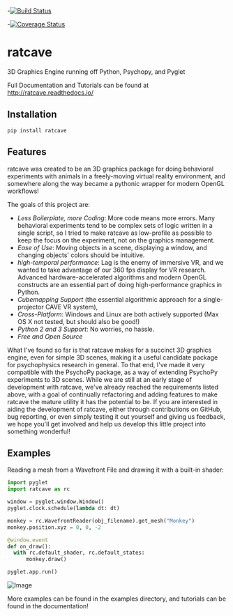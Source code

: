 -[![Build Status](https://travis-ci.org/neuroneuro15/ratcave.svg?branch=master)](https://travis-ci.org/neuroneuro15/ratcave)		 

 -[![Coverage Status](https://coveralls.io/repos/github/neuroneuro15/ratcave/badge.svg?branch=master)](https://coveralls.io/github/neuroneuro15/ratcave?branch=master)

# ratcave
3D Graphics Engine running off Python, Psychopy, and Pyglet

Full Documentation and Tutorials can be found at http://ratcave.readthedocs.io/


## Installation
```
pip install ratcave
```

## Features

ratcave was created to be an 3D graphics package for doing behavioral experiments with animals in a freely-moving virtual reality environment, and
somewhere along the way became a pythonic wrapper for modern OpenGL workflows!

The goals of this project are:

  - *Less Boilerplate, more Coding*: More code means more errors.  Many behavioral experiments tend to be complex sets of logic written in a single script, so I tried to make ratcave as low-profile as possible to keep the focus on the experiment, not on the graphics management.
  - *Ease of Use*: Moving objects in a scene, displaying a window, and changing objects' colors should be intuitive.
  - *high-temporal performance*: Lag is the enemy of immersive VR, and we wanted to take advantage of our 360 fps display for VR research.  Advanced hardware-accelerated algorithms and modern OpenGL constructs are an essential part of doing high-performance graphics in Python.
  - *Cubemapping Support* (the essential algorithmic approach for a single-projector CAVE VR system),
  - *Cross-Platform*: Windows and Linux are both actively supported (Max OS X not tested, but should also be good!)
  - *Python 2 and 3 Support*: No worries, no hassle.
  - *Free and Open Source*


What I've found so far is that ratcave makes for a succinct 3D graphics engine, even for simple 3D scenes, making it a useful candidate package for psychophysics research in general.
To that end, I've made it very compatible with the PsychoPy package, as a way of extending PsychoPy experiments to 3D scenes.
While we are still at an early stage of development with ratcave, we've already reached the requirements listed above, with a goal of continually refactoring and adding features to make ratcave the mature utility it has the potential to be.  If you are interested in aiding the development of ratcave, either through contributions on GitHub, bug reporting, or even simply testing it out yourself and giving us feedback, we hope you'll get involved and help us develop this little project into something wonderful!

## Examples

Reading a mesh from a Wavefront File and drawing it with a built-in shader:

```python
import pyglet
import ratcave as rc

window = pyglet.window.Window()
pyglet.clock.schedule(lambda dt: dt)

monkey = rc.WavefrontReader(obj_filename).get_mesh("Monkey")
monkey.position.xyz = 0, 0, -2

@window.event
def on_draw():
  with rc.default_shader, rc.default_states:
      monkey.draw()

pyglet.app.run()
```

![Image](./docs/_static/tut1_gray_monkey.png)

More examples can be found in the examples directory, and tutorials can be found in the documentation!